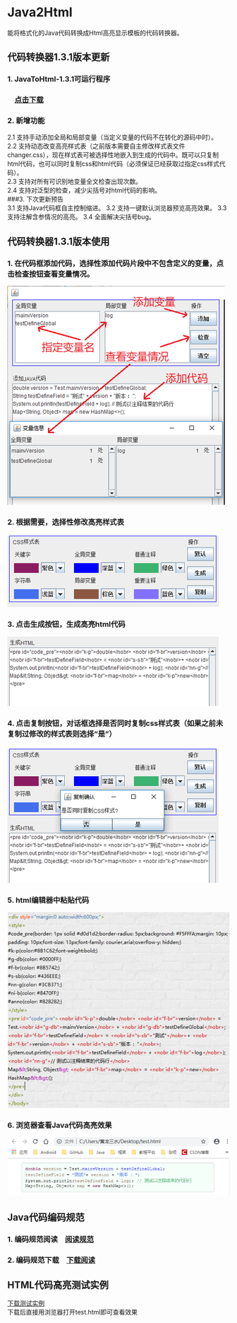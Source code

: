 # Java2Html<br>
能将格式化的Java代码转换成Html高亮显示模板的代码转换器。<br>

## 代码转换器1.3.1版本更新<br>
### 1. JavaToHtml-1.3.1可运行程序<br>
### &emsp;<a href="https://github.com/totoro-dev/Java2Html/releases/download/1.3.1/JavaToHtml-1.3.1.jar">点击下载</a><br>
### 2. 新增功能<br>
2.1 支持手动添加全局和局部变量（当定义变量的代码不在转化的源码中时）。<br>
2.2 支持动态改变高亮样式表（之前版本需要自主修改样式表文件changer.css），现在样式表可被选择性地嵌入到生成的代码中。既可以只复制html代码，也可以同时复制css和html代码（必须保证已经获取过指定css样式代码）。<br>
2.3 支持对所有可识别地变量全文检查出现次数。<br>
2.4 支持对泛型的检查，减少尖括号对html代码的影响。<br>
###3. 下次更新预告<br>
3.1 支持Java代码框自主控制缩进。
3.2 支持一键默认浏览器预览高亮效果。
3.3 支持注解含参情况的高亮。
3.4 全面解决尖括号bug。

## 代码转换器1.3.1版本使用<br>
### 1. 在代码框添加代码，选择性添加代码片段中不包含定义的变量，点击检查按钮查看变量情况。<br>
<img src="img/1.3.1/check.PNG"/><br>
### 2. 根据需要，选择性修改高亮样式表<br>
<img src="img/1.3.1/chose-css.PNG"/><br>
### 3. 点击生成按钮，生成高亮html代码<br>
<img src="img/1.3.1/create.PNG"/><br>
### 4. 点击复制按钮，对话框选择是否同时复制css样式表（如果之前未复制过修改的样式表则选择“是”）<br>
<img src="img/1.3.1/copy.PNG"/><br>
### 5. html编辑器中粘贴代码<br>
<img src="img/1.3.1/paste.PNG"/><br>
### 6. 浏览器查看Java代码高亮效果<br>
<img src="img/1.3.1/browser.PNG"/><br>

## Java代码编码规范<br>
### 1. 编码规范阅读&emsp;<a href="编码规范.txt">阅读规范</a><br>
### 2. 编码规范下载&emsp;<a href="https://github.com/totoro-dev/Java2Html/releases/download/1.2/CodingSpecification.txt">下载阅读</a><br>

## HTML代码高亮测试实例<br>
<a href="https://github.com/totoro-dev/Java2Html/releases/download/1.3.1/test.html">下载测试实例</a><br>
下载后直接用浏览器打开test.html即可查看效果
